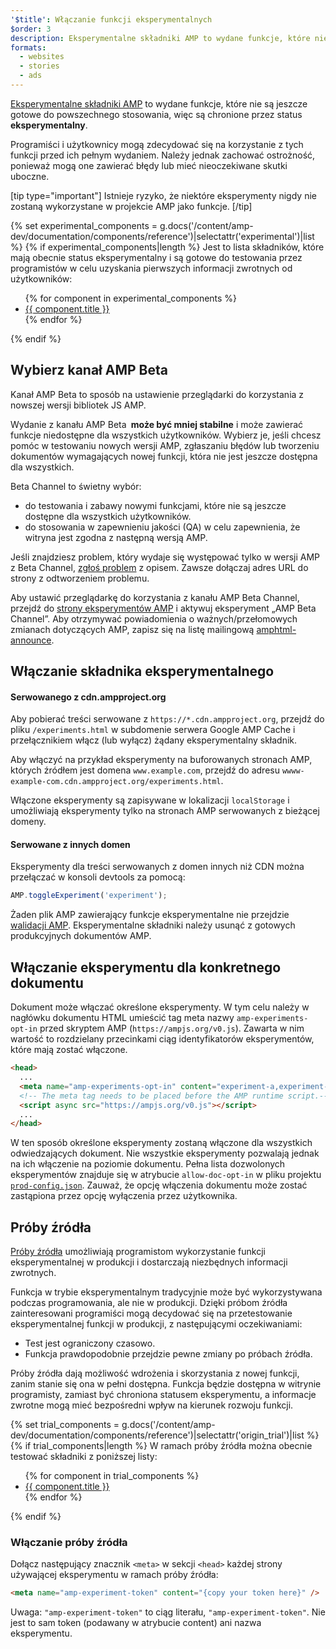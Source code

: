 ```yaml
---
'$title': Włączanie funkcji eksperymentalnych
$order: 3
description: Eksperymentalne składniki AMP to wydane funkcje, które nie są jeszcze gotowe do powszechnego stosowania, więc są chronione przez status eksperymentalny.
formats:
  - websites
  - stories
  - ads
---
```


[Eksperymentalne składniki AMP](https://github.com/ampproject/amphtml/tree/main/tools/experiments) to wydane funkcje, które nie są jeszcze gotowe do powszechnego stosowania, więc są chronione przez status **eksperymentalny**.

Programiści i użytkownicy mogą zdecydować się na korzystanie z tych funkcji przed ich pełnym wydaniem. Należy jednak zachować ostrożność, ponieważ mogą one zawierać błędy lub mieć nieoczekiwane skutki uboczne.

[tip type="important"] Istnieje ryzyko, że niektóre eksperymenty nigdy nie zostaną wykorzystane w projekcie AMP jako funkcje. [/tip]

{% set experimental_components = g.docs('/content/amp-dev/documentation/components/reference')|selectattr('experimental')|list %} {% if experimental_components|length %} Jest to lista składników, które mają obecnie status eksperymentalny i są gotowe do testowania przez programistów w celu uzyskania pierwszych informacji zwrotnych od użytkowników:

<ul>{% for component in experimental_components %}  <li><a href="{{ component.url.path }}">{{ component.title }}</a></li>{% endfor %}</ul>{% endif %}

## Wybierz kanał AMP Beta

Kanał AMP Beta to sposób na ustawienie przeglądarki do korzystania z nowszej wersji bibliotek JS AMP.

Wydanie z kanału AMP Beta **&nbsp;może być mniej stabilne** i może zawierać funkcje niedostępne dla wszystkich użytkowników. Wybierz je, jeśli chcesz pomóc w testowaniu nowych wersji AMP, zgłaszaniu błędów lub tworzeniu dokumentów wymagających nowej funkcji, która nie jest jeszcze dostępna dla wszystkich.

Beta Channel to świetny wybór:

- do testowania i zabawy nowymi funkcjami, które nie są jeszcze dostępne dla wszystkich użytkowników.
- do stosowania w zapewnieniu jakości (QA) w celu zapewnienia, że witryna jest zgodna z następną wersją AMP.

Jeśli znajdziesz problem, który wydaje się występować tylko w wersji AMP z Beta Channel, [zgłoś problem](https://github.com/ampproject/amphtml/issues/new) z opisem. Zawsze dołączaj adres URL do strony z odtworzeniem problemu.

Aby ustawić przeglądarkę do korzystania z kanału AMP Beta Channel, przejdź do [strony eksperymentów AMP](https://ampjs.org/experiments.html) i aktywuj eksperyment „AMP Beta Channel”. Aby otrzymywać powiadomienia o ważnych/przełomowych zmianach dotyczących AMP, zapisz się na listę mailingową [amphtml-announce](https://groups.google.com/forum/#!forum/amphtml-announce).

## Włączanie składnika eksperymentalnego

#### Serwowanego z cdn.ampproject.org

Aby pobierać treści serwowane z `https://*.cdn.ampproject.org`, przejdź do pliku `/experiments.html` w subdomenie serwera Google AMP Cache i przełącznikiem włącz (lub wyłącz) żądany eksperymentalny składnik.

Aby włączyć na przykład eksperymenty na buforowanych stronach AMP, których źródłem jest domena `www.example.com`, przejdź do adresu `wwww-example-com.cdn.ampproject.org/experiments.html`.

Włączone eksperymenty są zapisywane w lokalizacji `localStorage` i umożliwiają eksperymenty tylko na stronach AMP serwowanych z bieżącej domeny.

#### Serwowane z innych domen

Eksperymenty dla treści serwowanych z domen innych niż CDN można przełączać w konsoli devtools za pomocą:

```js
AMP.toggleExperiment('experiment');
```

Żaden plik AMP zawierający funkcje eksperymentalne nie przejdzie [walidacji AMP](validation-workflow/validate_amp.md). Eksperymentalne składniki należy usunąć z gotowych produkcyjnych dokumentów AMP.

## Włączanie eksperymentu dla konkretnego dokumentu

Dokument może włączać określone eksperymenty. W tym celu należy w nagłówku dokumentu HTML umieścić tag meta nazwy `amp-experiments-opt-in` przed skryptem AMP (`https://ampjs.org/v0.js`). Zawarta w nim wartość to rozdzielany przecinkami ciąg identyfikatorów eksperymentów, które mają zostać włączone.

```html
<head>
  ...
  <meta name="amp-experiments-opt-in" content="experiment-a,experiment-b" />
  <!-- The meta tag needs to be placed before the AMP runtime script.-->
  <script async src="https://ampjs.org/v0.js"></script>
  ...
</head>
```

W ten sposób określone eksperymenty zostaną włączone dla wszystkich odwiedzających dokument. Nie wszystkie eksperymenty pozwalają jednak na ich włączenie na poziomie dokumentu. Pełna lista dozwolonych eksperymentów znajduje się w atrybucie `allow-doc-opt-in` w pliku projektu [`prod-config.json`](https://github.com/ampproject/amphtml/blob/main/build-system/global-configs/prod-config.json). Zauważ, że opcję włączenia dokumentu może zostać zastąpiona przez opcję wyłączenia przez użytkownika.

## Próby źródła

[Próby źródła](https://github.com/GoogleChrome/OriginTrials/blob/gh-pages/explainer.md) umożliwiają programistom wykorzystanie funkcji eksperymentalnej w produkcji i dostarczają niezbędnych informacji zwrotnych.

Funkcja w trybie eksperymentalnym tradycyjnie może być wykorzystywana podczas programowania, ale nie w produkcji. Dzięki próbom źródła zainteresowani programiści mogą decydować się na przetestowanie eksperymentalnej funkcji w produkcji, z następującymi oczekiwaniami:

- Test jest ograniczony czasowo.
- Funkcja prawdopodobnie przejdzie pewne zmiany po próbach źródła.

Próby źródła dają możliwość wdrożenia i skorzystania z nowej funkcji, zanim stanie się ona w pełni dostępna. Funkcja będzie dostępna w witrynie programisty, zamiast być chroniona statusem eksperymentu, a informacje zwrotne mogą mieć bezpośredni wpływ na kierunek rozwoju funkcji.

{% set trial_components = g.docs('/content/amp-dev/documentation/components/reference')|selectattr('origin_trial')|list %} {% if trial_components|length %} W ramach próby źródła można obecnie testować składniki z poniższej listy:

<ul>{% for component in trial_components %}  <li><a href="{{ component.url.path }}">{{ component.title }}</a></li>{% endfor %}</ul>{% endif %}

### Włączanie próby źródła

Dołącz następujący znacznik `<meta>` w sekcji `<head>` każdej strony używającej eksperymentu w ramach próby źródła:

```html
<meta name="amp-experiment-token" content="{copy your token here}" />
```

Uwaga: `"amp-experiment-token"` to ciąg literału, `"amp-experiment-token"`. Nie jest to sam token (podawany w atrybucie content) ani nazwa eksperymentu.
